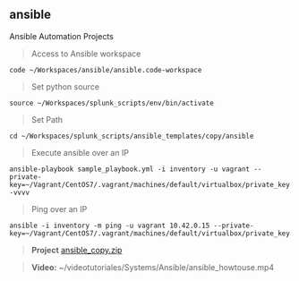 ## ansible
Ansible Automation Projects

> Access to Ansible workspace
```shell
code ~/Workspaces/ansible/ansible.code-workspace
```

> Set python source
```shell
source ~/Workspaces/splunk_scripts/env/bin/activate
```

> Set Path
```shell
cd ~/Workspaces/splunk_scripts/ansible_templates/copy/ansible
```

> Execute ansible over an IP
```shell
ansible-playbook sample_playbook.yml -i inventory -u vagrant --private-key=~/Vagrant/CentOS7/.vagrant/machines/default/virtualbox/private_key -vvvv
```

> Ping over an IP
```shell
ansible -i inventory -m ping -u vagrant 10.42.0.15 --private-key=~/Vagrant/CentOS7/.vagrant/machines/default/virtualbox/private_key
```

> **Project**
> [ansible_copy.zip](:storage/4ceba4ea-10fa-4f24-9734-f2547cd27107/09b971b3.zip)

> **Video:** 
> ~/videotutoriales/Systems/Ansible/ansible_howtouse.mp4